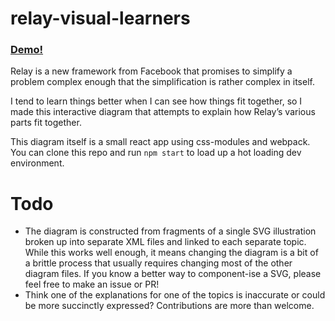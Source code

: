relay-visual-learners
=====================

### [Demo!](https://mayojich.github.io/relay-visual-learners/)

Relay is a new framework from Facebook that promises to simplify a problem complex enough that the simplification is rather complex in itself.

I tend to learn things better when I can see how things fit together, so I made this interactive diagram that attempts to explain how Relay’s various parts fit together.

This diagram itself is a small react app using css-modules and webpack. You can clone this repo and run `npm start` to load up a hot loading dev environment.

# Todo

- The diagram is constructed from fragments of a single SVG illustration broken up into separate XML files and linked to each separate topic. While this works well enough, it means changing the diagram is a bit of a brittle process that usually requires changing most of the other diagram files. If you know a better way to component-ise a SVG, please feel free to make an issue or PR!
- Think one of the explanations for one of the topics is inaccurate or could be more succinctly expressed? Contributions are more than welcome.
